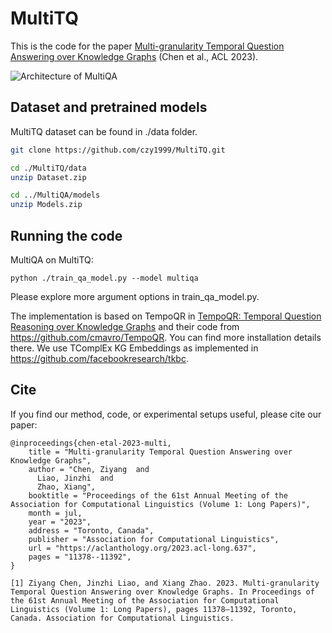 # MultiTQ
This is the code for the paper [Multi-granularity Temporal Question Answering over Knowledge Graphs](https://aclanthology.org/2023.acl-long.637) (Chen et al., ACL 2023).

![Architecture of MultiQA](https://img1.imgtp.com/2023/07/18/1rXQMVDG.png)

## Dataset and pretrained models

MultiTQ dataset can be found in ./data folder.

```bash
git clone https://github.com/czy1999/MultiTQ.git

cd ./MultiTQ/data
unzip Dataset.zip

cd ../MultiQA/models
unzip Models.zip
```





## Running the code

MultiQA on MultiTQ:
```
python ./train_qa_model.py --model multiqa
 ```


Please explore more argument options in train_qa_model.py.




The implementation is based on TempoQR in [TempoQR: Temporal Question Reasoning over Knowledge Graphs](https://arxiv.org/abs/2112.05785) and their code from https://github.com/cmavro/TempoQR. You can find more installation details there.
We use TComplEx KG Embeddings as implemented in https://github.com/facebookresearch/tkbc.

## Cite

If you find our method, code, or experimental setups useful, please cite our paper:



```
@inproceedings{chen-etal-2023-multi,
    title = "Multi-granularity Temporal Question Answering over Knowledge Graphs",
    author = "Chen, Ziyang  and
      Liao, Jinzhi  and
      Zhao, Xiang",
    booktitle = "Proceedings of the 61st Annual Meeting of the Association for Computational Linguistics (Volume 1: Long Papers)",
    month = jul,
    year = "2023",
    address = "Toronto, Canada",
    publisher = "Association for Computational Linguistics",
    url = "https://aclanthology.org/2023.acl-long.637",
    pages = "11378--11392",
}
```

```
[1] Ziyang Chen, Jinzhi Liao, and Xiang Zhao. 2023. Multi-granularity Temporal Question Answering over Knowledge Graphs. In Proceedings of the 61st Annual Meeting of the Association for Computational Linguistics (Volume 1: Long Papers), pages 11378–11392, Toronto, Canada. Association for Computational Linguistics.
```